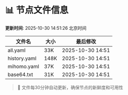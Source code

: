 # 📊 节点文件信息

**更新时间**: 2025-10-30 14:51:26 北京时间

| 文件名 | 大小 | 最后修改 |
|--------|------|----------|
| all.yaml | 33K | 2025-10-30 14:51 |
| history.yaml | 148K | 2025-10-30 14:51 |
| mihomo.yaml | 37K | 2025-10-30 14:51 |
| base64.txt | 31K | 2025-10-30 14:51 |

> 🔄 文件每30分钟自动更新，确保节点的新鲜度和可用性
